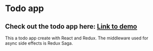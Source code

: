 # Todo app

## Check out the todo app here: [Link to demo](https://martinmjensen.github.io/Todo/)

This a todo app create with React and Redux. The middleware used for async side effects is Redux Saga. 

